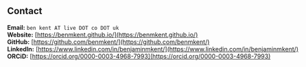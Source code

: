 ## Contact

**Email:** `ben kent AT live DOT co DOT uk`<br>
**Website:** [https://benmkent.github.io/](https://benmkent.github.io/)</span><br>
<span style="white-space: nowrap;">**GitHub:** [https://github.com/benmkent/](https://github.com/benmkent/)</span><br>
<span style="white-space: nowrap;">**LinkedIn:** [https://www.linkedin.com/in/benjaminmkent/](https://www.linkedin.com/in/benjaminmkent/)</span><br>
<span style="white-space: nowrap;">**ORCiD:** [https://orcid.org/0000-0003-4968-7993](https://orcid.org/0000-0003-4968-7993)</span>
